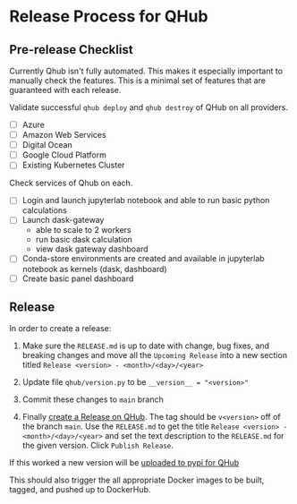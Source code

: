 # Release Process for QHub

## Pre-release Checklist

Currently Qhub isn't fully automated. This makes it especially
important to manually check the features. This is a minimal set of
features that are guaranteed with each release.

Validate successful `qhub deploy` and `qhub destroy` of QHub on all
providers.

 - [ ] Azure
 - [ ] Amazon Web Services
 - [ ] Digital Ocean
 - [ ] Google Cloud Platform
 - [ ] Existing Kubernetes Cluster

Check services of Qhub on each.
 - [ ] Login and launch jupyterlab notebook and able to run basic python calculations
 - [ ] Launch dask-gateway
    - able to scale to 2 workers
    - run basic dask calculation
    - view dask gateway dashboard
 - [ ] Conda-store environments are created and available in jupyterlab notebook as kernels (dask, dashboard)
 - [ ] Create basic panel dashboard

## Release

In order to create a release:

1. Make sure the `RELEASE.md` is up to date with change, bug fixes,
   and breaking changes and move all the `Upcoming Release` into a new
   section titled `Release <version> - <month>/<day>/<year>`

2. Update file `qhub/version.py` to be `__version__ = "<version>"`

3. Commit these changes to `main` branch

4. Finally [create a Release on QHub](https://github.com/Quansight/qhub/releases/new). The tag should be `v<version>` off of the branch `main`. Use the `RELEASE.md` to get the title `Release <version> - <month>/<day>/<year>` and set the text description to the `RELEASE.md` for the given version. Click `Publish Release`.

If this worked a new version will be [uploaded to pypi for QHub](https://pypi.org/project/qhub/)

This should also trigger the all appropriate Docker images to be built, tagged, and pushed up to DockerHub.
